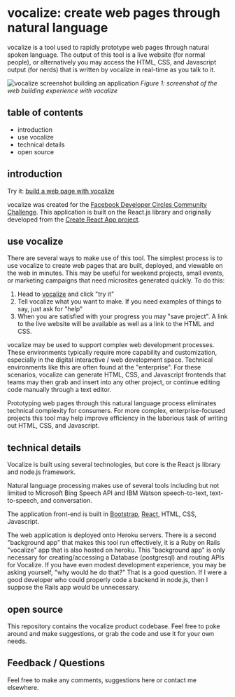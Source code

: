 # vocalize:  create web pages through natural language

vocalize is a tool used to rapidly prototype web pages through natural spoken language.  The output of this tool is a live website (for normal people), or alternatively you may access the HTML, CSS, and Javascript output (for nerds) that is written by vocalize in real-time as you talk to it.

![vocalize screenshot building an application](https://s3.amazonaws.com/responsivetech/assets/vehicles.png "vocalize screenshot")
_Figure 1: screenshot of the web building experience with vocalize_

## table of contents

- introduction
- use vocalize
- technical details
- open source

## introduction

Try it:  [build a web page with vocalize](http://vocalize-3.herokuapp.com/)

vocalize was created for the [Facebook Developer Circles Community Challenge](https://developercircles.devpost.com/?ref_content=default&ref_feature=challenge&ref_medium=portfolio).  This application is built on the React.js library and originally developed from the [Create React App project](https://github.com/facebookincubator/create-react-app).

## use vocalize

There are several ways to make use of this tool.  The simplest process is to use vocalize to create web pages that are built, deployed, and viewable on the web in minutes.  This may be useful for weekend projects, small events, or marketing campaigns that need microsites generated quickly.  To do this:

1.  Head to [vocalize](http://vocalize-3.herokuapp.com/) and click "try it"
2.  Tell vocalize what you want to make.  If you need examples of things to say, just ask for "help"
3.  When you are satisfied with your progress you may "save project".  A link to the live website will be available as well as a link to the HTML and CSS.

vocalize may be used to support complex web development processes.  These environments typically require more capability and customization, especially in the digital interactive / web development space.  Technical environments like this are often found at the "enterprise". For these scenarios, vocalize can generate HTML, CSS, and Javascript frontends that teams may then grab and insert into any other project, or continue editing code manually through a text editor.

Prototyping web pages through this natural language process eliminates technical complexity for consumers.  For more complex, enterprise-focused projects this tool may help improve efficiency in the laborious task of writing out HTML, CSS, and Javascript.

## technical details

Vocalize is built using several technologies, but core is the React js library and node.js framework.

Natural language processing makes use of several tools including but not limited to Microsoft Bing Speech API and IBM Watson speech-to-text, text-to-speech, and conversation.

The application front-end is built in [Bootstrap](https://getbootstrap.com/), [React](https://reactjs.org/), HTML, CSS, Javascript.

The web application is deployed onto Heroku servers.  There is a second "background app" that makes this tool run effectively, it is a Ruby on Rails "vocalize" app that is also hosted on heroku.  This "background app" is only necessary for creating/accessing a Database (postgresql) and routing APIs for Vocalize.  If you have even modest development experience, you may be asking yourself, "why would he do that?"  That is a good question.  If I were a good developer who could properly code a backend in node.js, then I suppose the Rails app would be unnecessary.

## open source

This repository contains the vocalize product codebase.  Feel free to poke around and make suggestions, or grab the code and use it for your own needs.  

## Feedback / Questions

Feel free to make any comments, suggestions here or contact me elsewhere.
